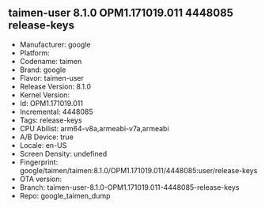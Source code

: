 ## taimen-user 8.1.0 OPM1.171019.011 4448085 release-keys
- Manufacturer: google
- Platform: 
- Codename: taimen
- Brand: google
- Flavor: taimen-user
- Release Version: 8.1.0
- Kernel Version: 
- Id: OPM1.171019.011
- Incremental: 4448085
- Tags: release-keys
- CPU Abilist: arm64-v8a,armeabi-v7a,armeabi
- A/B Device: true
- Locale: en-US
- Screen Density: undefined
- Fingerprint: google/taimen/taimen:8.1.0/OPM1.171019.011/4448085:user/release-keys
- OTA version: 
- Branch: taimen-user-8.1.0-OPM1.171019.011-4448085-release-keys
- Repo: google_taimen_dump
